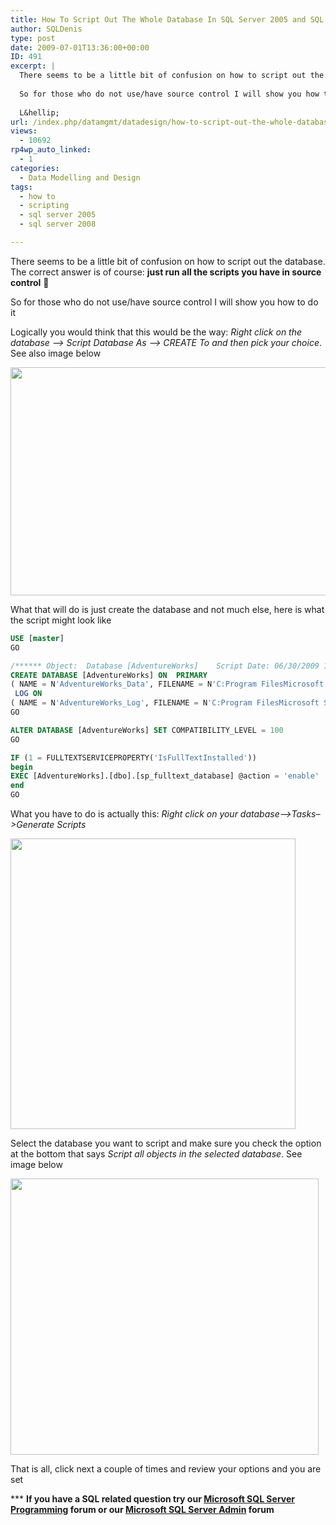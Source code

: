 ```yaml
---
title: How To Script Out The Whole Database In SQL Server 2005 and SQL Server 2008
author: SQLDenis
type: post
date: 2009-07-01T13:36:00+00:00
ID: 491
excerpt: |
  There seems to be a little bit of confusion on how to script out the database. The correct answer is of course: just run all the scripts you have in source control  :-)
  
  So for those who do not use/have source control I will show you how to do it
  
  L&hellip;
url: /index.php/datamgmt/datadesign/how-to-script-out-the-whole-database-in-2008/
views:
  - 10692
rp4wp_auto_linked:
  - 1
categories:
  - Data Modelling and Design
tags:
  - how to
  - scripting
  - sql server 2005
  - sql server 2008

---
```

There seems to be a little bit of confusion on how to script out the database. The correct answer is of course: **just run all the scripts you have in source control** 🙂

So for those who do not use/have source control I will show you how to do it

Logically you would think that this would be the way: _Right click on the database –> Script Database As –> CREATE To and then pick your choice_. See also image below



<div class="image_block">
  <a href="https://lessthandot.z19.web.core.windows.net/wp-content/uploads/blogs/DataMgmt/Denis/ADvent/SCriptOut1.png?mtime=1357605198"><img alt="" src="https://lessthandot.z19.web.core.windows.net/wp-content/uploads/blogs/DataMgmt/Denis/ADvent/SCriptOut1.png?mtime=1357605198" width="614" height="365" /></a>
</div>

What that will do is just create the database and not much else, here is what the script might look like

```sql
USE [master]
GO

/****** Object:  Database [AdventureWorks]    Script Date: 06/30/2009 15:04:19 ******/
CREATE DATABASE [AdventureWorks] ON  PRIMARY 
( NAME = N'AdventureWorks_Data', FILENAME = N'C:Program FilesMicrosoft SQL ServerMSSQL10.MSSQLSERVERMSSQLDATAAdventureWorks_Data.mdf' , SIZE = 174080KB , MAXSIZE = UNLIMITED, FILEGROWTH = 16384KB )
 LOG ON 
( NAME = N'AdventureWorks_Log', FILENAME = N'C:Program FilesMicrosoft SQL ServerMSSQL10.MSSQLSERVERMSSQLDATAAdventureWorks_Log.ldf' , SIZE = 2048KB , MAXSIZE = 2048GB , FILEGROWTH = 16384KB )
GO

ALTER DATABASE [AdventureWorks] SET COMPATIBILITY_LEVEL = 100
GO

IF (1 = FULLTEXTSERVICEPROPERTY('IsFullTextInstalled'))
begin
EXEC [AdventureWorks].[dbo].[sp_fulltext_database] @action = 'enable'
end
GO
```

What you have to do is actually this: _Right click on your database–>Tasks–>Generate Scripts_

<div class="image_block">
  <a href="https://lessthandot.z19.web.core.windows.net/wp-content/uploads/blogs/DataMgmt/Denis/ADvent/SCriptOut2.png?mtime=1357605211"><img alt="" src="https://lessthandot.z19.web.core.windows.net/wp-content/uploads/blogs/DataMgmt/Denis/ADvent/SCriptOut2.png?mtime=1357605211" width="456" height="465" /></a>
</div>

Select the database you want to script and make sure you check the option at the bottom that says _Script all objects in the selected database_. See image below

<div class="image_block">
  <a href="https://lessthandot.z19.web.core.windows.net/wp-content/uploads/blogs/DataMgmt/Denis/ADvent/SCriptOut3.png?mtime=1357605224"><img alt="" src="https://lessthandot.z19.web.core.windows.net/wp-content/uploads/blogs/DataMgmt/Denis/ADvent/SCriptOut3.png?mtime=1357605224" width="493" height="442" /></a>
</div>

That is all, click next a couple of times and review your options and you are set



\*** **If you have a SQL related question try our [Microsoft SQL Server Programming][1] forum or our [Microsoft SQL Server Admin][2] forum**<ins></ins>

 [1]: http://forum.lessthandot.com/viewforum.php?f=17
 [2]: http://forum.lessthandot.com/viewforum.php?f=22